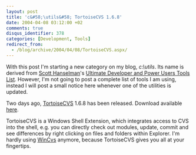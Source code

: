 ```yaml
---
layout: post
title: 'c&#58;\utils&#58; TortoiseCVS 1.6.8'
date: 2004-04-08 03:12:00 +02
comments: true
disqus_identifier: 378
categories: [Development, Tools]
redirect_from:
  - /blog/archive/2004/04/08/TortoiseCVS.aspx/
---
```


With this post I'm starting a new category on my blog, *c:\\utils*. Its name is derived from [Scott Hanselman](http://www.hanselman.com/)'s [Ultimate Developer and Power Users Tools List](http://radio.weblogs.com/0106747/stories/2003/09/09/scottHanselmansUltimateDeveloperAndPowerUsersToolsList.html). However, I'm not going to post a complete list of tools I am using, instead I will post a small notice here whenever one of the utilities is updated.

Two days ago, [TortoiseCVS](http://www.tortoisecvs.org/) 1.6.8 has been released. Download available [here](http://www.tortoisecvs.org/download.shtml).

TortoiseCVS is a Windows Shell Extension, which integrates access to CVS into the shell, e.g. you can directly check out modules, update, commit and see differences by right clicking on files and folders within Explorer. I'm hardly using [WinCvs](http://www.wincvs.org) anymore, because TortoiseCVS gives you all at your fingertips.

